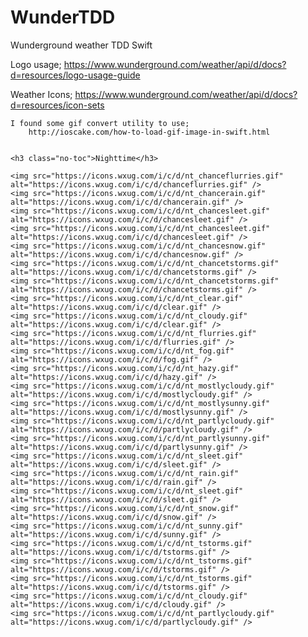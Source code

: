 # WunderTDD
Wunderground weather TDD Swift


Logo usage;
    https://www.wunderground.com/weather/api/d/docs?d=resources/logo-usage-guide

Weather Icons;
    https://www.wunderground.com/weather/api/d/docs?d=resources/icon-sets
    
    I found some gif convert utility to use;
        http://ioscake.com/how-to-load-gif-image-in-swift.html

    
    <h3 class="no-toc">Nighttime</h3>

    <img src="https://icons.wxug.com/i/c/d/nt_chanceflurries.gif" alt="https://icons.wxug.com/i/c/d/chanceflurries.gif" />
    <img src="https://icons.wxug.com/i/c/d/nt_chancerain.gif" alt="https://icons.wxug.com/i/c/d/chancerain.gif" />
    <img src="https://icons.wxug.com/i/c/d/nt_chancesleet.gif" alt="https://icons.wxug.com/i/c/d/chancesleet.gif" />
    <img src="https://icons.wxug.com/i/c/d/nt_chancesleet.gif" alt="https://icons.wxug.com/i/c/d/chancesleet.gif" />
    <img src="https://icons.wxug.com/i/c/d/nt_chancesnow.gif" alt="https://icons.wxug.com/i/c/d/chancesnow.gif" />
    <img src="https://icons.wxug.com/i/c/d/nt_chancetstorms.gif" alt="https://icons.wxug.com/i/c/d/chancetstorms.gif" />
    <img src="https://icons.wxug.com/i/c/d/nt_chancetstorms.gif" alt="https://icons.wxug.com/i/c/d/chancetstorms.gif" />
    <img src="https://icons.wxug.com/i/c/d/nt_clear.gif" alt="https://icons.wxug.com/i/c/d/clear.gif" />
    <img src="https://icons.wxug.com/i/c/d/nt_cloudy.gif" alt="https://icons.wxug.com/i/c/d/clear.gif" />
    <img src="https://icons.wxug.com/i/c/d/nt_flurries.gif" alt="https://icons.wxug.com/i/c/d/flurries.gif" />
    <img src="https://icons.wxug.com/i/c/d/nt_fog.gif" alt="https://icons.wxug.com/i/c/d/fog.gif" />
    <img src="https://icons.wxug.com/i/c/d/nt_hazy.gif" alt="https://icons.wxug.com/i/c/d/hazy.gif" />
    <img src="https://icons.wxug.com/i/c/d/nt_mostlycloudy.gif" alt="https://icons.wxug.com/i/c/d/mostlycloudy.gif" />
    <img src="https://icons.wxug.com/i/c/d/nt_mostlysunny.gif" alt="https://icons.wxug.com/i/c/d/mostlysunny.gif" />
    <img src="https://icons.wxug.com/i/c/d/nt_partlycloudy.gif" alt="https://icons.wxug.com/i/c/d/partlycloudy.gif" />
    <img src="https://icons.wxug.com/i/c/d/nt_partlysunny.gif" alt="https://icons.wxug.com/i/c/d/partlysunny.gif" />
    <img src="https://icons.wxug.com/i/c/d/nt_sleet.gif" alt="https://icons.wxug.com/i/c/d/sleet.gif" />
    <img src="https://icons.wxug.com/i/c/d/nt_rain.gif" alt="https://icons.wxug.com/i/c/d/rain.gif" />
    <img src="https://icons.wxug.com/i/c/d/nt_sleet.gif" alt="https://icons.wxug.com/i/c/d/sleet.gif" />
    <img src="https://icons.wxug.com/i/c/d/nt_snow.gif" alt="https://icons.wxug.com/i/c/d/snow.gif" />
    <img src="https://icons.wxug.com/i/c/d/nt_sunny.gif" alt="https://icons.wxug.com/i/c/d/sunny.gif" />
    <img src="https://icons.wxug.com/i/c/d/nt_tstorms.gif" alt="https://icons.wxug.com/i/c/d/tstorms.gif" />
    <img src="https://icons.wxug.com/i/c/d/nt_tstorms.gif" alt="https://icons.wxug.com/i/c/d/tstorms.gif" />
    <img src="https://icons.wxug.com/i/c/d/nt_tstorms.gif" alt="https://icons.wxug.com/i/c/d/tstorms.gif" />
    <img src="https://icons.wxug.com/i/c/d/nt_cloudy.gif" alt="https://icons.wxug.com/i/c/d/cloudy.gif" />
    <img src="https://icons.wxug.com/i/c/d/nt_partlycloudy.gif" alt="https://icons.wxug.com/i/c/d/partlycloudy.gif" />
